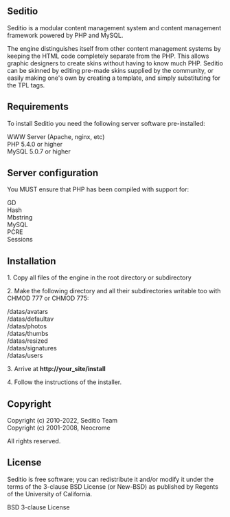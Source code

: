 <h2>Seditio</h2>

Seditio is a modular content management system and content management framework powered by PHP and MySQL.

The engine distinguishes itself from other content management systems by keeping the HTML code completely separate from the PHP. 
This allows graphic designers to create skins without having to know much PHP. Seditio can be skinned by editing pre-made skins 
supplied by the community, or easily making one's own by creating a template, and simply substituting for the TPL tags.

<h2>Requirements</h2>

To install Seditio you need the following server software pre-installed:

<p>WWW Server (Apache, nginx, etc)<br />
PHP 5.4.0 or higher<br />
MySQL 5.0.7 or higher</p>

<h2>Server configuration</h2>

<p>You MUST ensure that PHP has been compiled with support for:</p>

<p>GD<br />
Hash<br />
Mbstring<br />
MySQL<br />
PCRE<br />
Sessions</p>

<h2>Installation</h2>

<p>1. Copy all files of the engine in the root directory or subdirectory</p>

<p>2. Make the following directory and all their subdirectories writable too with CHMOD 777 or CHMOD 775:</p>

<p>/datas/avatars<br />
/datas/defaultav<br />
/datas/photos<br />
/datas/thumbs<br />
/datas/resized<br />
/datas/signatures<br />
/datas/users</p>

<p>3. Arrive at <strong>http://your_site/install</strong></p>

<p>4. Follow the instructions of the installer.</p>

<h2>Copyright</h2>

<p>Copyright (c) 2010-2022, Seditio Team<br />
Copyright (c) 2001-2008, Neocrome</p>

<p>All rights reserved.</p>

<h2>License</h2>

<p>Seditio is free software; you can redistribute it and/or modify it under the terms of the 3-clause BSD License (or New-BSD) 
as published by Regents of the University of California.</p>

<p>BSD 3-clause License</p>
